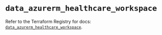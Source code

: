 # `data_azurerm_healthcare_workspace`

Refer to the Terraform Registry for docs: [`data_azurerm_healthcare_workspace`](https://registry.terraform.io/providers/hashicorp/azurerm/4.30.0/docs/data-sources/healthcare_workspace).
